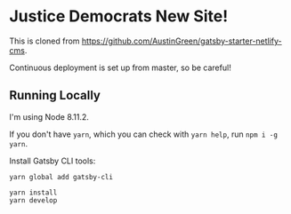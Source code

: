 # Justice Democrats New Site!

This is cloned from https://github.com/AustinGreen/gatsby-starter-netlify-cms.

Continuous deployment is set up from master, so be careful!

## Running Locally

I'm using Node 8.11.2.

If you don't have `yarn`, which you can check with `yarn help`, run `npm i -g yarn`.

Install Gatsby CLI tools:

```
yarn global add gatsby-cli
```

```
yarn install
yarn develop
```
